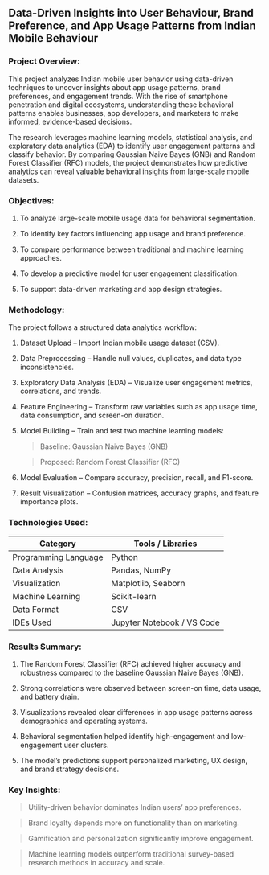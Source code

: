 ## Data-Driven Insights into User Behaviour, Brand Preference, and App Usage Patterns from Indian Mobile Behaviour

### Project Overview:

This project analyzes Indian mobile user behavior using data-driven techniques to uncover insights about app usage patterns, brand preferences, and engagement trends. With the rise of smartphone penetration and digital ecosystems, understanding these behavioral patterns enables businesses, app developers, and marketers to make informed, evidence-based decisions.

The research leverages machine learning models, statistical analysis, and exploratory data analytics (EDA) to identify user engagement patterns and classify behavior. By comparing Gaussian Naive Bayes (GNB) and Random Forest Classifier (RFC) models, the project demonstrates how predictive analytics can reveal valuable behavioral insights from large-scale mobile datasets.

### Objectives:
1. To analyze large-scale mobile usage data for behavioral segmentation.

2. To identify key factors influencing app usage and brand preference.

3. To compare performance between traditional and machine learning approaches.

4. To develop a predictive model for user engagement classification.

5. To support data-driven marketing and app design strategies.

### Methodology:
The project follows a structured data analytics workflow:

1. Dataset Upload – Import Indian mobile usage dataset (CSV).

2. Data Preprocessing – Handle null values, duplicates, and data type inconsistencies.

3. Exploratory Data Analysis (EDA) – Visualize user engagement metrics, correlations, and trends.

4. Feature Engineering – Transform raw variables such as app usage time, data consumption, and screen-on duration.

5. Model Building – Train and test two machine learning models:

   > Baseline: Gaussian Naive Bayes (GNB)
   
   > Proposed: Random Forest Classifier (RFC)

6. Model Evaluation – Compare accuracy, precision, recall, and F1-score.

7. Result Visualization – Confusion matrices, accuracy graphs, and feature importance plots.

### Technologies Used:

| Category             | Tools / Libraries          |
| -------------------- | -------------------------- |
| Programming Language | Python                     |
| Data Analysis        | Pandas, NumPy              |
| Visualization        | Matplotlib, Seaborn        |
| Machine Learning     | Scikit-learn               |
| Data Format          | CSV                        |
| IDEs Used            | Jupyter Notebook / VS Code |

### Results Summary:
1. The Random Forest Classifier (RFC) achieved higher accuracy and robustness compared to the baseline Gaussian Naive Bayes (GNB).

2. Strong correlations were observed between screen-on time, data usage, and battery drain.

3. Visualizations revealed clear differences in app usage patterns across demographics and operating systems.

4. Behavioral segmentation helped identify high-engagement and low-engagement user clusters.

5. The model’s predictions support personalized marketing, UX design, and brand strategy decisions.

### Key Insights:
> Utility-driven behavior dominates Indian users’ app preferences.

> Brand loyalty depends more on functionality than on marketing.

> Gamification and personalization significantly improve engagement.

> Machine learning models outperform traditional survey-based research methods in accuracy and scale.
